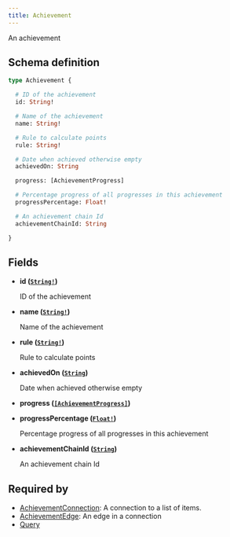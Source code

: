 ```yaml
---
title: Achievement
---
```


An achievement

## Schema definition
```graphql
type Achievement {

  # ID of the achievement
  id: String!

  # Name of the achievement
  name: String!

  # Rule to calculate points
  rule: String!

  # Date when achieved otherwise empty
  achievedOn: String

  progress: [AchievementProgress]

  # Percentage progress of all progresses in this achievement
  progressPercentage: Float!

  # An achievement chain Id
  achievementChainId: String

}
```

## Fields

* **id ([`String!`](graphql/schema/string.md))**

  ID of the achievement

* **name ([`String!`](graphql/schema/string.md))**

  Name of the achievement

* **rule ([`String!`](graphql/schema/string.md))**

  Rule to calculate points

* **achievedOn ([`String`](graphql/schema/string.md))**

  Date when achieved otherwise empty

* **progress ([`[AchievementProgress]`](graphql/schema/achievementprogress.md))**


* **progressPercentage ([`Float!`](graphql/schema/float.md))**

  Percentage progress of all progresses in this achievement

* **achievementChainId ([`String`](graphql/schema/string.md))**

  An achievement chain Id


## Required by
* [AchievementConnection](graphql/schema/achievementconnection.md): A connection to a list of items.
* [AchievementEdge](graphql/schema/achievementedge.md): An edge in a connection
* [Query](graphql/schema/query.md)
